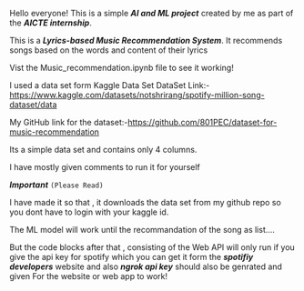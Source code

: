 Hello everyone!
This is a simple ***AI and ML project*** created by me as part of the ***AICTE internship***.

This is a ***Lyrics-based Music Recommendation System***. It recommends songs based on the words and content of their lyrics

Vist the Music_recommendation.ipynb file to see it working!

I used a data set form Kaggle Data Set
DataSet Link:-https://www.kaggle.com/datasets/notshrirang/spotify-million-song-dataset/data

My GitHub link for the dataset:-https://github.com/801PEC/dataset-for-music-recommendation

Its a simple data set and contains only 4 columns.

I have mostly given comments to run it for yourself

***Important*** `(Please Read)`

I have made it so that , it downloads the data set from my github repo
so you dont have to login with your kaggle id.

The ML model will work until the recommandation of the song as list....

But the code blocks after that , consisting of the Web API will only run if you give the api key for spotify which you can get it form the ***spotifiy developers*** website and also ***ngrok api key*** should also be genrated and given For the website or web app to work!
